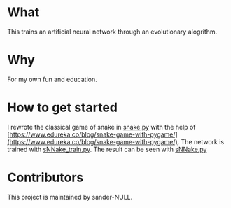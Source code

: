 # What
This trains an artificial neural network through an evolutionary alogrithm.

# Why
For my own fun and education.

# How to get started
I rewrote the classical game of snake in [snake.py](snake.py) with the help of [https://www.edureka.co/blog/snake-game-with-pygame/](https://www.edureka.co/blog/snake-game-with-pygame/).
The network is trained with [sNNake_train.py](sNNake_train.py).
The result can be seen with [sNNake.py](sNNake.py)

# Contributors
This project is maintained by sander-NULL.
